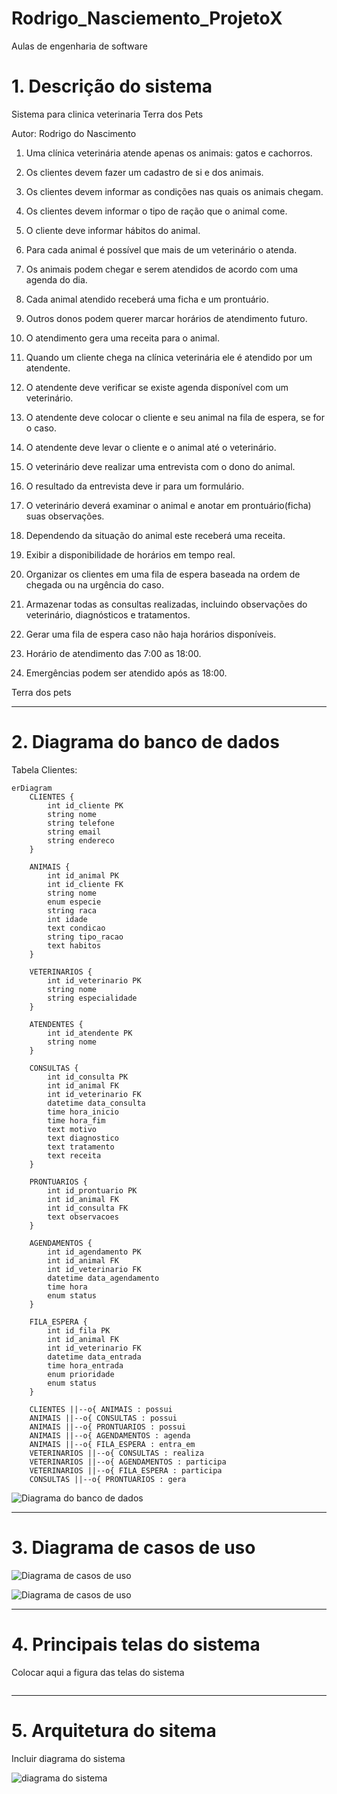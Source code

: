 # Rodrigo_Nasciemento_ProjetoX
Aulas de engenharia de software 

# 1. Descrição do sistema

Sistema para clinica veterinaria Terra dos Pets


Autor: Rodrigo do Nascimento


1. Uma clínica veterinária atende apenas os animais: gatos e cachorros. 


2. Os clientes devem fazer um cadastro de si e dos animais. 


3. Os clientes devem informar as condições nas quais os animais chegam. 


4. Os clientes devem informar o tipo de ração que o animal come. 


5. O cliente deve informar hábitos do animal. 


6. Para cada animal é possível que mais de um veterinário o atenda. 


7. Os animais podem chegar e serem atendidos de acordo com uma agenda do dia. 


8. Cada animal atendido receberá uma ficha e um prontuário. 


9. Outros donos podem querer marcar horários de atendimento futuro. 


10. O atendimento gera uma receita para o animal. 


11. Quando um cliente chega na clínica veterinária ele é atendido por um atendente. 


12. O atendente deve verificar se existe agenda disponível com um veterinário. 


13. O atendente deve colocar o cliente e seu animal na fila de espera, se for o caso. 


14. O atendente deve levar o cliente e o animal até o veterinário. 


15. O veterinário deve realizar uma entrevista com o dono do animal. 


16. O resultado da entrevista deve ir para um formulário. 


17. O veterinário deverá examinar o animal e anotar em prontuário(ficha) suas observações. 


18. Dependendo da situação do animal este receberá uma receita.


19. Exibir a disponibilidade de horários em tempo real.


20. Organizar os clientes em uma fila de espera baseada na ordem de chegada ou na urgência do caso.


21. Armazenar todas as consultas realizadas, incluindo observações do veterinário, diagnósticos e tratamentos.


22. Gerar uma fila de espera caso não haja horários disponíveis.


23. Horário de atendimento das 7:00 as 18:00.


24. Emergências podem ser atendido após as 18:00.


Terra dos pets


---
# 2. Diagrama do banco de dados 

Tabela Clientes:


```mermaid
erDiagram
    CLIENTES {
        int id_cliente PK
        string nome
        string telefone
        string email
        string endereco
    }
    
    ANIMAIS {
        int id_animal PK
        int id_cliente FK
        string nome
        enum especie
        string raca
        int idade
        text condicao
        string tipo_racao
        text habitos
    }
    
    VETERINARIOS {
        int id_veterinario PK
        string nome
        string especialidade
    }
    
    ATENDENTES {
        int id_atendente PK
        string nome
    }
    
    CONSULTAS {
        int id_consulta PK
        int id_animal FK
        int id_veterinario FK
        datetime data_consulta
        time hora_inicio
        time hora_fim
        text motivo
        text diagnostico
        text tratamento
        text receita
    }
    
    PRONTUARIOS {
        int id_prontuario PK
        int id_animal FK
        int id_consulta FK
        text observacoes
    }
    
    AGENDAMENTOS {
        int id_agendamento PK
        int id_animal FK
        int id_veterinario FK
        datetime data_agendamento
        time hora
        enum status
    }
    
    FILA_ESPERA {
        int id_fila PK
        int id_animal FK
        int id_veterinario FK
        datetime data_entrada
        time hora_entrada
        enum prioridade
        enum status
    }
    
    CLIENTES ||--o{ ANIMAIS : possui
    ANIMAIS ||--o{ CONSULTAS : possui
    ANIMAIS ||--o{ PRONTUARIOS : possui
    ANIMAIS ||--o{ AGENDAMENTOS : agenda
    ANIMAIS ||--o{ FILA_ESPERA : entra_em
    VETERINARIOS ||--o{ CONSULTAS : realiza
    VETERINARIOS ||--o{ AGENDAMENTOS : participa
    VETERINARIOS ||--o{ FILA_ESPERA : participa
    CONSULTAS ||--o{ PRONTUARIOS : gera

```

![Diagrama do banco de dados ](https://github.com/rodrigoo034/Rodrigo_Nasciemento_projetoX/blob/main/imagens/der.png)

---
# 3. Diagrama de casos de uso

![Diagrama de casos de uso](https://github.com/rodrigoo034/Rodrigo_Nasciemento_projetoX/blob/main/imagens/casos%20de%20uso.png)

![Diagrama de casos de uso](https://github.com/rodrigoo034/Rodrigo_Nasciemento_projetoX/blob/main/imagens/pets1.png)

---
# 4. Principais telas do sistema

Colocar aqui a figura das telas do sistema

![]()

---
# 5. Arquitetura do sitema

Incluir diagrama do sistema

![diagrama do sistema](https://github.com/rodrigoo034/Rodrigo_Nasciemento_projetoX/blob/main/imagens/Arquitetura%20do%20sitema.jpeg)